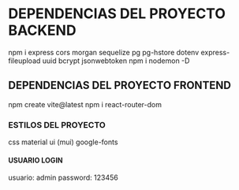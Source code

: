 # DEPENDENCIAS DEL PROYECTO BACKEND

npm i express cors morgan sequelize pg pg-hstore dotenv express-fileupload uuid bcrypt jsonwebtoken
npm i nodemon -D

## DEPENDENCIAS DEL PROYECTO FRONTEND

npm create vite@latest
npm i react-router-dom

### ESTILOS DEL PROYECTO

css
material ui (mui)
google-fonts

#### USUARIO LOGIN

usuario: admin
password: 123456